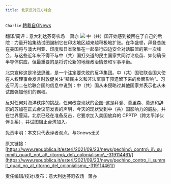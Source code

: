 ```yaml
---
title: 北京反对四方峰会
---
```

`Charlie` [轉載自GNews](https://gnews.org/zh-hans/1551686/)

翻译/简评：意大利达芬奇农场    萧亦
![](https://assets.gnews.org/wp-content/uploads/2021/09/09243.jpg)
中（共）国开始感到被困在了自己的后院：力量开始集结试图遏制它在印太地区越来越积极地扩张。在华盛顿，拜登总统在美国将与澳大利亚、印度和日本聚集在一起举行四边安全对话联盟的第一次峰会，与这些近年来不得不与中（共）国打交道的民主国家共同讨论疫苗、如何确保半导体供应，但最重要的是将讨论新的地缘政治情景和军事平衡。

北京宣称这是冷战思维，是一个注定要失败的反华集团。中（共）国驻联合国大使在人权理事会发言时敦促关注“殖民主义和非法军事干预遗留下来的负面影响”。习近平周二在给联合国的信息中说到：中（共）国从未侵略过其他国家并表示也从未试图强加他们的霸权。

反对任何对海洋秩序的挑战，任何改变现状的企图–这是拜登、莫里森、莫迪和辞职的苏加在正式会议前发表的声明，今天的现状受到中（共）国影响力的威胁，并在世界蔓延。北京已经在准备反击，它要求加入美国放弃的 CPPTP（跨太平洋伙伴关系），并试图阻止台湾加入。

免责申明：本文只代表译者观点，与Gnews无关

原文链接：[https://www.repubblica.it/esteri/2021/09/23/news/pechino\_contro\_il\_summit\_quad\_no\_al\_ritorno\_del\_colonialismo\_-319114461/](https://www.repubblica.it/esteri/2021/09/23/news/pechino_contro_il_summit_quad_no_al_ritorno_del_colonialismo_-319114461/)

责任编辑/校对/发布：意大利达芬奇农场   萧亦
